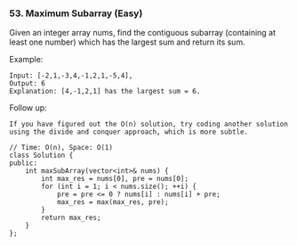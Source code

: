 ### 53. Maximum Subarray (Easy)

Given an integer array nums, find the contiguous subarray (containing at least one number) which has the largest sum and return its sum.

Example:

```
Input: [-2,1,-3,4,-1,2,1,-5,4],
Output: 6
Explanation: [4,-1,2,1] has the largest sum = 6.
```

Follow up:

```
If you have figured out the O(n) solution, try coding another solution using the divide and conquer approach, which is more subtle.
```
```
// Time: O(n), Space: O(1)
class Solution {
public:
    int maxSubArray(vector<int>& nums) {
        int max_res = nums[0], pre = nums[0];
        for (int i = 1; i < nums.size(); ++i) {
            pre = pre <= 0 ? nums[i] : nums[i] + pre; 
            max_res = max(max_res, pre);
        }
        return max_res;
    }
};
```